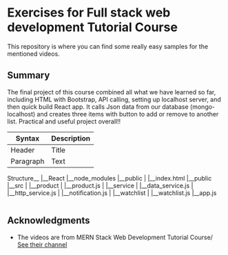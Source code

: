 # Exercises for Full stack web development Tutorial Course
This repository is where you can find some really easy samples for the mentioned videos.

## Summary
The final project of this course combined all what we have learned so far, including HTML with Bootstrap, API calling, setting up localhost server, and then quick build React app. It calls Json data from our database (mongo-localhost) and creates three items with button to add or remove to another list. Practical and useful project overall!!

| Syntax      | Description |
| ----------- | ----------- |
| Header      | Title       |
| Paragraph   | Text        |
Structure__
          |__React
             |__node_modules
             |__public
             |  |__index.html
             |__public
                  |__src
                  |  |__product
                  |     |__product.js
                  |  |__service
                  |     |__data_service.js
                  |     |__http_service.js
                  |     |__notification.js
                  |  |__watchlist
                  |     |__watchlist.js
                  |__app.js

```
```

## Acknowledgments

* The videos are from MERN Stack Web Development Tutorial Course/ [See their channel](https://www.youtube.com/channel/UCDsEHTvh-YO80AZna7X7UVA)
